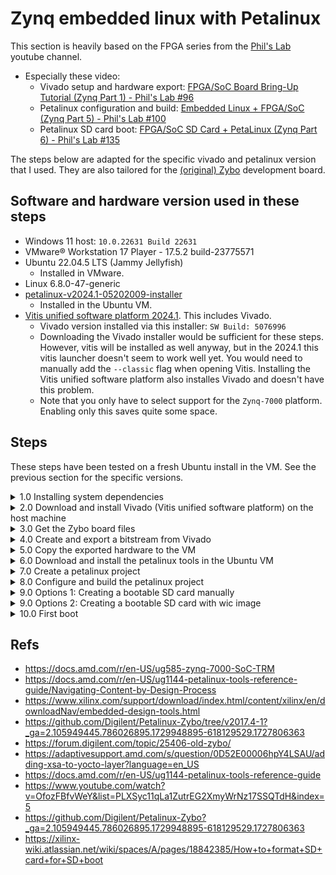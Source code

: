 # Zynq embedded linux with Petalinux

This section is heavily based on the FPGA series from the [Phil's Lab](https://www.youtube.com/@PhilsLab) youtube channel.
- Especially these video:
    - Vivado setup and hardware export: [FPGA/SoC Board Bring-Up Tutorial (Zynq Part 1) - Phil's Lab #96](https://www.youtube.com/watch?v=B-CbDfrfJRk&list=PLXSyc11qLa1ZutrEG2XmyWrNz17SSQTdH&index=2)
    - Petalinux configuration and build: [Embedded Linux + FPGA/SoC (Zynq Part 5) - Phil's Lab #100](https://www.youtube.com/watch?v=OfozFBfvWeY&list=PLXSyc11qLa1ZutrEG2XmyWrNz17SSQTdH&index=5)
    - Petalinux SD card boot: [FPGA/SoC SD Card + PetaLinux (Zynq Part 6) - Phil's Lab #135](https://www.youtube.com/watch?v=XCCTX0fhcBs&list=PLXSyc11qLa1ZutrEG2XmyWrNz17SSQTdH&index=10)

The steps below are adapted for the specific vivado and petalinux version that I used. They are also tailored for the [(original) Zybo](https://digilent.com/reference/programmable-logic/zybo/start?srsltid=AfmBOop7Qam8vkcVaiuPNhz0zAWlaV2d1hUVQOqYETs5qriRFPGwHxVa) development board. 

## Software and hardware version used in these steps
- Windows 11 host: `10.0.22631 Build 22631`
- VMware® Workstation 17 Player - 17.5.2 build-23775571
- Ubuntu 22.04.5 LTS (Jammy Jellyfish)
    - Installed in VMware. 
- Linux 6.8.0-47-generic
- [petalinux-v2024.1-05202009-installer](https://www.xilinx.com/support/download/index.html/content/xilinx/en/downloadNav/embedded-design-tools.html)
    - Installed in the Ubuntu VM.
- [Vitis unified software platform 2024.1](https://www.xilinx.com/support/download/index.html/content/xilinx/en/downloadNav/vitis.html). This includes Vivado.
    - Vivado version installed via this installer: `SW Build: 5076996`
    - Downloading the Vivado installer would be sufficient for these steps. However, vitis will be installed as well anyway, but in the 2024.1 this vitis launcher doesn't seem to work well yet. You would need to manually add the `--classic` flag when opening Vitis. Installing the Vitis unified software platform also installes Vivado and doesn't have this problem.
    - Note that you only have to select support for the `Zynq-7000` platform. Enabling only this saves quite some space.

## Steps

These steps have been tested on a fresh Ubuntu install in the VM. See the previous section for the specific versions.

<details>
  <summary>1.0 Installing system dependencies</summary>

### 1.0 Installing system dependencies

```sh
$ sudo apt install update
$ sudo apt install upgrade
```

```sh
$ sudo apt install gcc xterm autoconf libtool texinfo zlib1g-dev gcc-multilib build-essential zlib1g libncurses5 libncurses5-dev
```

</details>

<details>
  <summary>2.0 Download and install Vivado (Vitis unified software platform) on the host machine</summary>

### 2.0 Download and install Vivado (Vitis unified software platform) on the host machine

> Download link: https://www.xilinx.com/support/download/index.html/content/xilinx/en/downloadNav/vitis.html

On the first page select Vitis.

<img src=./images/VitisUFI_SelectVitis.png>

On the second page only select the Zynq-7000

<img src=./images/VitisUFI_SupportedTarget.png>

</details>

<details>
  <summary>3.0 Get the Zybo board files</summary>

### 3.0 Get the Zybo board files

> Based on https://digilent.com/reference/programmable-logic/guides/installing-vivado-and-vitis#install_digilent_s_board_files

Get the digilentic board files from https://github.com/Digilent/vivado-boards. 

>If this repository is for some reason not avaialble anymore you can download the zybo board files from this repostory under [./ZyboVivadoBoardFiles/](./ZyboVivadoBoardFiles/).

Copy the board file into `<Xilinx install dir>/Vivado/data/boards/board_files`. If the `board_files` doesn't exist, create it.

</details>

<details>
  <summary>4.0 Create and export a bitstream from Vivado</summary>

### 4.0 Create and export a bitstream from Vivado

Create a new project in Vivado and select RTL Project without sources.

<img src=./images/VivadoProject_RTLProject.png>

Select the Zybo board.

<img src=./images/VivadoProject_ZyboBoard.png>

Now finish and Vivado should open.

Create a new block design.

<img src=./images/VivadoProject_CreateBlockDesign.png>

Add both the `ZYNQ7 Processing System` and `Processor System REset` IPs to the block design and run both **block** and **connection** automation. During connection automation select all. Note that the connection between "FCLK_CLK0" and "M_AXI_GP0_ACLK" must be made manually.

<img src=./images/VivadoProject_AddIP.png>

The result would look like this:

<img src=./images/VivadoProject_AutoConfigure.png>

Create a HDL wrapper for the block design by right blocking on the block design source and selecting "Create HDL wrapper". Everything can stay default.

<img src=./images/VivadoProject_GenerateHDLWrapper.png>

Now generate a bitstream. Leave everything default.

<img src=./images/VivadoProject_GenerateBitstream.png>

Lastly export the hardware and make sure to include the bitstream. Keep a note on where the `<name>.xsa` file will be exported for the next step.

<img src=./images/VivadoProject_ExportHardware.png>

<img src=./images/VivadoProject_IncludeBitstream.png>

</details>

<details>
  <summary>5.0 Copy the exported hardware to the VM</summary>

### 5.0 Copy the exported hardware to the VM

Go to the exported `.xsa` (most likely in the vivado project directory) file and copy it to the Ubuntu VM. In these steps it will be placed in `~/vivado_design`.

```sh
$ mkdir ~/vivado_design
```

</details>

<details>
  <summary>6.0 Download and install the petalinux tools in the Ubuntu VM</summary>

### 6.0 Download and install the petalinux tools in the Ubuntu VM

> Download link: https://www.xilinx.com/support/download/index.html/content/xilinx/en/downloadNav/embedded-design-tools.html

```sh
$ cd <download placee of the installer>
$ sudo cmod a+x petalinux-v2024.1-05202009-installer.run
```

Only the zynq support is required. Therefore use `--platform "arm"` when installing. Information about the other parameters can be found here: (https://docs.amd.com/r/en-US/ug1144-petalinux-tools-reference-guide/Installing-the-PetaLinux-Tool).

```sh
// Note: No sudo
$ ./petalinux-v2024.1-<your versoin>-installer.run -D --dir ~/petalinux/ --platform "arm"
```

</details>

<details>
  <summary>7.0 Create a petalinux project</summary>

### 7.0 Create a petalinux project

The petalinux tools must first be sourced:

```sh
$ cd ~/petalinux/
$ source ./settings.sh
```

A new project is made with the custom name `BasicLinuxZybo`.

```sh
$ petalinux-create project --template zynq --name BasicLinuxZybo
```

</details>

<details>
  <summary>8.0 Configure and build the petalinux project</summary>

First go to the just created project.

```sh
$ cd BasicLinuxZybo
```

### 8.0 Configure and build the petalinux project

For more details see [FPGA/SoC SD Card + PetaLinux (Zynq Part 6) - Phil's Lab #135](https://www.youtube.com/watch?v=XCCTX0fhcBs&list=PLXSyc11qLa1ZutrEG2XmyWrNz17SSQTdH&index=10) from [Phil's Lab](https://www.youtube.com/@PhilsLab)

#### 8.1 Hardware

From within the `BasicLinuxZybo` directory, initialize the project with the exported hardware from Vivado. A menu will open after some time. No need to change anything in the opened config menu. It can be closed.

```sh
$ petalinux-config --get-hw-description=/home/${USER}/vivado_design/design_1_wrapper.xsa
```

> For more information see https://docs.amd.com/r/en-US/ug1144-petalinux-tools-reference-guide/petalinux-config

Now additional configuration must be done.

#### 8.2 Non-volatile rootfs

```sh
$ petalinux-config
```

In the openened menu:
- Go to `Image Packaging Configuration > Root file system type`
- Select `EXT4 (SD/eMMC/SATA/USB)`

If you didn't setup tftpboot on Ubuntu then you can also disable `Copy final images to tftpboot` in the `Image Packaging Configuration` menu.

Exit and save.

#### 8.3 Kernel

```sh
$ petalinux-config -c kernel
```

- Bitbake will now start. It takes some time.
- A new config windows opens. No changes are needed. It can be closed.

#### 8.4 u-boot

```sh
$ petalinux-config -c u-boot
```

- This will take some time again.
- A new config screen opens. Changes are needed.
    - In boot options enable boot from SD.
    - Enable `Boot options > Boot media > Support for booting from SD/EMMC`.
    - Exit and save

#### 8.5 rootfs

```sh
$ petalinux-config -c rootfs
```

- In the config enable `user packages > peekpoke`.
- In the config enable `Filesystem Packages > misc > gdb > gdb`.
- Exit and save

#### 8.6 Build the project

```sh
$ petalinux-build
```

#### 8.7 Generate BOOT.BIN

The generated files from the petalinux build can be found in the location `~/petalinux/BasicLinuxZybo/images/linux`.

If you don't see a `BOOT.BIN` file, generate it with this command:

```sh
$ cd ~/petalinux/BasicLinuxZybo
```

```sh
$ petalinux-package boot --force --fsbl --fpga --u-boot
```

To see what these flags do excactly, see the petalinux documentation: https://docs.amd.com/r/en-US/ug1144-petalinux-tools-reference-guide/petalinux-package

</details>

<details>
  <summary>9.0 Options 1: Creating a bootable SD card manually</summary>

### 9.0 Options 1: Creating a bootable SD card manually

#### 9.1 SD card preperation

<img src=./images/ZynqBootableSDFormat.png width=50%>

The partitions can be created using `fdisk` To see how to do this either follow for example the video from [Phil's Lab](https://youtu.be/XCCTX0fhcBs?si=5JDLc_1IcE80-Eto&t=775) or read the [Xilinx documentation](https://xilinx-wiki.atlassian.net/wiki/spaces/A/pages/18842385/How+to+format+SD+card+for+SD+boot).

Just make sure that the first (boot) partition is marked as bootable.

The name of your disk can be found by running, for example, `$ sudo lsblk`. Run it before and after inserting your SD card and see which name was added. In my case the SD card name is `sdb`.

```sh
$ sudo fdisk /dev/<your SD card>
```

These partitions still have to be formatted using the commands below.

```sh
$ sudo mkfs.vfat -F 32 -n boot /dev/sdb1
$ sudo mkfs.ext4 -L root /dev/sdb2
```

#### 9.2 Moving files to the SD card

All generated files from `petalinux-build` are placed in the following path.

```sh
$ cd ~/petalinux/BasicLinuxZybo/images/linux
```

##### Boot partition

Copy the following files to the **boot** partition on the SD:

- `boot.scr`
- `BOOT.BIN`
- `image.ub`

##### Rootfs partition

Now extract the root file system to the **rootfs** partition.

> [!IMPORTANT]
> Make sure to double check the name of the SD card (partition)

```sh
$ sudo dd if=rootfs.ext4 of=/dev/<second partition of your SD> status=progress
```

</details>

<details>
  <summary>9.0 Options 2: Creating a bootable SD card with wic image</summary>

### 9.0 Options 2: Creating a bootable SD card with wic image

By using wic, prepering the SD card and moving files is all handled automatically.

#### 9.1 Create the wic image

```sh
$ cd ~/petalinux/BasicLinuxZybo
$ source settings.sh
```

The command below uses `~/petalinux/BasicLinuxZybo/build/rootfs.wks` for creating the wic image. By default (in the version used in these steps) this will create a `2GB` boot partition and a `4G` root partition. So make sure that your SD card is large enough.

```sh
$ petalinux-package wic
```

The console output will show where the wic image is created.

To see al the options for the wic generation command use:

```sh
$ petalinux-package wic -h
```

If you want a bigger rootfs partition size for example run:

```sh
$ petalinux-package wic --size ,32G
```

For more information see the [petalinux-package wic Command Options](https://docs.amd.com/r/en-US/ug1144-petalinux-tools-reference-guide/petalinux-package-wic-Command-Options) documentation.


<details>
  <summary>(Optional) 9.1.1 Inspect the wic image</summary>

#### (Optional) 9.1.1 Inspect the wic image

```sh
# Make wic easily available
$ export PATH=${PATH}:${PWD}/components/yocto/sysroots/x86_64-petalinux-linux/usr/bin/

# To see the first partition
$ sudo apt install mtools
```

```sh
$ cd ~/petalinux/BasicLinuxZybo/images/linux
```

```sh
$ wic ls petalinux-sdimage.wic
$ wic ls petalinux-sdimage.wic:1
$ wic ls petalinux-sdimage.wic:2
```

</details>

#### 9.2 Write the wic image the SD card

In my case the `.wic` image was placed in the path below.

```sh
$ cd ~/petalinux/BasicLinuxZybo/images/linux
```

<details>
  <summary>9.2.1 Options 1: Flash using dd command</summary>

##### 9.2.1 Options 1: Flash using `dd` command

You may want to remove any partitions from the SD before doing the next steps. This can, for example, be done with the built-in `Disks` application in Ubuntu.

The name of your disk can be found by running, for example, `$ sudo lsblk`. Run it before and after inserting your SD card and see which name was added. In my case the SD card name is `sdb`.

> [!IMPORTANT]
> Make sure to double check the name of the SD card

```sh
$ sudo dd if=petalinux-sdimage.wic of=/dev/<your SD card> status=progress
```

</details>

<details>
  <summary> 9.2.1 Options 2: Flash using BalenaEtcher application</summary>

##### 9.2.1 Options 2: Flash using `BalenaEtcher` application

When I tried using the `dd` command, for some reason the SD card would be disconnected from my VM halway through the `dd` process. You can also use [BalenaEtcher](https://etcher.balena.io/) on Windows to flash the SD card with the `petalinux-sdimage.wic` image.

</details>

</details>

<details>
  <summary>10.0 First boot</summary>

### 10.0 First boot

#### 10.1 Set correct jumpers on the Zybo board

There are two jumpers to set. The power jumper and the boot jumper.

For all the information see https://digilent.com/reference/programmable-logic/zybo/reference-manual#power_supplies. The PDF version is also in this repository at [./pdf/ZyboReferenceManual.pdf](./pdf/ZyboReferenceManual.pdf).

##### Power selection jumper

This jumper is next to the ON/OFF switch. The silkscreen next to it shows the different configurations.

USB power is sufficient for this basic project.

##### Boot selection jumper

This jumper is below the VGA connector. Also here the silkscreen shows the different configurations.

For this project the SD selection is required.

#### 10.2 Boot

Now insert the SD card at the bottom. Connect a USB cable to the PROG/UART USB port, turn on the Zybo, and see as which (COM) port it shows up on the PC.

Open a serial reader, for example putty, and connect to the Zybo.
- Baud: 115200
- Data bits: 8
- Stop bits: 1
- No parity
- No flow control

Press the `PS-SRST` (BTN7) on the Zybo to see the whole boot process from the start in the console.

When prompted to log in use the following credentials:

- user: petalinux
- Required to create new password

</details>

## Refs
- https://docs.amd.com/r/en-US/ug585-zynq-7000-SoC-TRM
- https://docs.amd.com/r/en-US/ug1144-petalinux-tools-reference-guide/Navigating-Content-by-Design-Process
- https://www.xilinx.com/support/download/index.html/content/xilinx/en/downloadNav/embedded-design-tools.html
- https://github.com/Digilent/Petalinux-Zybo/tree/v2017.4-1?_ga=2.105949445.786026895.1729948895-618129529.1727806363
- https://forum.digilent.com/topic/25406-old-zybo/
- https://adaptivesupport.amd.com/s/question/0D52E00006hpY4LSAU/adding-xsa-to-yocto-layer?language=en_US
- https://docs.amd.com/r/en-US/ug1144-petalinux-tools-reference-guide
- https://www.youtube.com/watch?v=OfozFBfvWeY&list=PLXSyc11qLa1ZutrEG2XmyWrNz17SSQTdH&index=5
- https://github.com/Digilent/Petalinux-Zybo?_ga=2.105949445.786026895.1729948895-618129529.1727806363
- https://xilinx-wiki.atlassian.net/wiki/spaces/A/pages/18842385/How+to+format+SD+card+for+SD+boot
